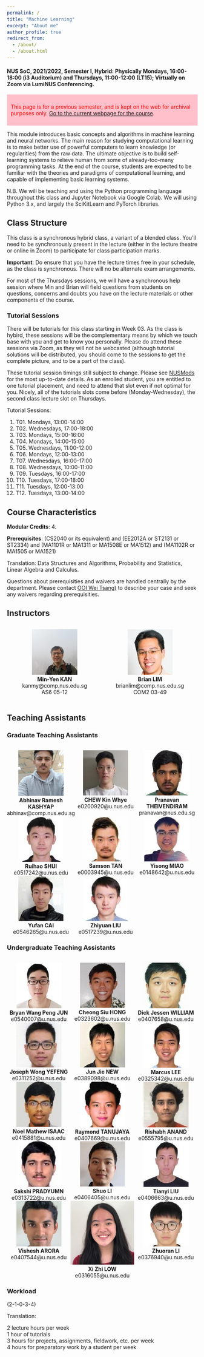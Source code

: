 ```yaml
---
permalink: /
title: "Machine Learning"
excerpt: "About me"
author_profile: true
redirect_from:
  - /about/
  - /about.html
---
```


#### NUS SoC, 2021/2022, Semester I, Hybrid: Physically Mondays, 16:00-18:00 (i3 Auditorium) and Thursdays, 11:00-12:00 (LT15); Virtually on Zoom via LumiNUS Conferencing.
<!-- #### NUS SoC, 2021/2022, Semester I, Time and Venue: fully online via Zoom and YouTube. Officially from LumiNUS: Mondays, 16:00-18:00 and Thursdays, 11:00-12:00. -->

<div style="color:red; background-color:pink; padding:10px"><p>This page is for a previous semester, and is kept on the web for archival purposes only.  <a href="https://www.comp.nus.edu.sg/~cs3244/">Go to the current webpage for the course</A>.</p></div>

This module introduces basic concepts and algorithms in machine learning and neural networks. The main reason for studying computational learning is to make better use of powerful computers to learn knowledge (or regularities) from the raw data. The ultimate objective is to build self-learning systems to relieve human from some of already-too-many programming tasks. At the end of the course, students are expected to be familiar with the theories and paradigms of computational learning, and capable of implementing basic learning systems.

N.B. We will be teaching and using the Python programming language throughout this class and Jupyter Notebook via Google Colab. We will using Python 3.x, and largely the SciKitLearn and PyTorch libraries.

## Class Structure

This class is a synchronous hybrid class, a variant of a blended class. You'll need to be synchronously present in the lecture (either in the lecture theatre or online in Zoom) to participate for class participation marks. 

**Important**: Do ensure that you have the lecture times free in your schedule, as the class is synchronous.  There will no be alternate exam arrangements.

For most of the Thursdays sessions, we will have a synchronous help session where Min and Brian will field questions from students on questions, concerns and doubts you have on the lecture materials or other components of the course.

### Tutorial Sessions

There will be tutorials for this class starting in Week 03. As the class is hybird, these sessions will be the complementary means by which we touch base with you and get to know you personally. Please do attend these sessions via Zoom, as they will not be webcasted (although tutorial solutions will be distributed, you should come to the sessions to get the complete picture, and to be a part of the class).

These tutorial session timings still subject to change. Please see <a href="https://nusmods.com/modules/CS3244/machine-learning">NUSMods</a> for the most up-to-date details. As an enrolled student, you are entitled to one tutorial placement, and need to attend that slot even if not optimal for you. Nicely, all of the tutorials slots come before (Monday-Wednesday), the second class lecture slot on Thursdays.

Tutorial Sessions:

1. T01. Mondays, 13:00-14:00
2. T02. Wednesdays, 17:00-18:00
3. T03. Mondays, 15:00-16:00
4. T04. Mondays, 14:00-15:00
5. T05. Wednesdays, 11:00-12:00
6. T06. Mondays, 12:00-13:00
7. T07. Wednesdays, 16:00-17:00
8. T08. Wednesdays, 10:00-11:00
9. T09. Tuesdays, 16:00-17:00
10. T10. Tuesdays, 17:00-18:00
11. T11. Tuesdays, 12:00-13:00
12. T12. Tuesdays, 13:00-14:00

## Course Characteristics

**Modular Credits**: 4.

**Prerequisites**: (CS2040 or its equivalent) and (EE2012A or ST2131 or ST2334) and (MA1101R or MA1311 or MA1508E or MA1512) and (MA1102R or MA1505 or MA1521)

Translation:
Data Structures and Algorithms, Probability and Statistics, Linear Algebra and Calculus.

Questions about prerequisities and waivers are handled centrally by the department. Please contact [OOI Wei Tsang)](mailto:ooiwt@comp.nus.edu.sg) to describe your case and seek any waivers regarding prerequisities.

## Instructors

<div style="text-align:center; display:grid; grid-template-columns: 1fr 1fr auto; margin-top:30px;">

<div class="tutor__profile">
  <img src="images/AY21-22/kanmy.jpg"/>
  <div>
    <strong>Min-Yen KAN</strong><br/>
    <a href="mailto:kanmy@comp.nus.edu.sg" style="text-decoration:none"><i class="fas fa-envelope"></i> kanmy@comp.nus.edu.sg</a><br/>
    <i class="fas fa-building"></i> AS6 05-12<br/><br/>
  </div>
</div>

<div class="tutor__profile">
  <!-- Ensure image is of appropriate square size 120px x 120px, and less than 10KB ideally -->
  <img src="images/AY21-22/BrianLim.jpg"/><BR/>
  <div>
    <strong>Brian LIM</strong><BR/>
    <a href="mailto:brianlim@comp.nus.edu.sg" style="text-decoration:none"><i class="fas fa-envelope"></i> brianlim@comp.nus.edu.sg</a><br/>
    <i class="fas fa-building"></i> COM2 03-49<br/><br/>
  </div>
</div>    

</div>

## Teaching Assistants

<!-- Copy above tile from instructor -->

### Graduate Teaching Assistants

<div style="text-align:center; display:grid; grid-template-columns: 1fr 1fr 1fr; margin-top:30px;">

<div class="tutor__profile">
  <!-- Ensure image is of appropriate square size 120px x 120px, and less than 10KB ideally -->
  <img src="images/AY21-22/AbhinavRameshKashyap.png"/><BR/>
  <strong>Abhinav Ramesh KASHYAP</strong>
  <BR/>
  <A HREF="mailto:abhinav@comp.nus.edu.sg" style="text-decoration:none"><i class="fas fa-envelope"></i> abhinav@comp.nus.edu.sg</A><BR/>
</div>

<div class="tutor__profile">
  <!-- Ensure image is of appropriate square size 120px x 120px, and less than 10KB ideally -->
  <img src="images/AY21-22/ChewKinWhye.jpg"/><BR/>
  <strong>CHEW Kin Whye</strong>
  <BR/>
  <A HREF="mailto:e0200920@u.nus.edu" style="text-decoration:none"><i class="fas fa-envelope"></i> e0200920@u.nus.edu</A><BR/>
</div>

<div class="tutor__profile">
  <!-- Ensure image is of appropriate square size 120px x 120px, and less than 10KB ideally -->
  <img src="images/AY21-22/PranavanTheivendiram.jpg"/><BR/>
  <strong>Pranavan THEIVENDIRAM</strong>
  <BR/>
  <A HREF="mailto:pranavan@nus.edu.sg" style="text-decoration:none"><i class="fas fa-envelope"></i> pranavan@nus.edu.sg</A><BR/>
</div>

<div class="tutor__profile">
  <!-- Ensure image is of appropriate square size 120px x 120px, and less than 10KB ideally -->
  <img src="images/AY21-22/RuihaoShui.jpg"/><BR/>
  <strong>Ruihao SHUI</strong>
  <BR/>
  <A HREF="mailto:e0517242@u.nus.edu" style="text-decoration:none"><i class="fas fa-envelope"></i> e0517242@u.nus.edu</A><BR/>
</div>

<div class="tutor__profile">
  <!-- Ensure image is of appropriate square size 120px x 120px, and less than 10KB ideally -->
  <img src="images/AY21-22/SamsonTan.jpg"/><BR/>
  <strong>Samson TAN</strong>
  <BR/>
  <A HREF="mailto:e0003945@u.nus.edu" style="text-decoration:none"><i class="fas fa-envelope"></i> e0003945@u.nus.edu</A><BR/>
</div>

<div class="tutor__profile">
  <!-- Ensure image is of appropriate square size 120px x 120px, and less than 10KB ideally -->
  <img src="images/AY21-22/YisongMiao.jpg"/><BR/>
  <strong>Yisong MIAO</strong>
  <BR/>
  <A HREF="mailto:e0148642@u.nus.edu" style="text-decoration:none"><i class="fas fa-envelope"></i> e0148642@u.nus.edu</A><BR/>
</div>

<div class="tutor__profile">
  <!-- Ensure image is of appropriate square size 120px x 120px, and less than 10KB ideally -->
  <img src="images/AY21-22/YufanCai.jpg"/><BR/>
  <strong>Yufan CAI</strong>
  <BR/>
  <A HREF="mailto:e0546265@u.nus.edu" style="text-decoration:none"><i class="fas fa-envelope"></i> e0546265@u.nus.edu</A><BR/>
</div>

<div class="tutor__profile">
  <!-- Ensure image is of appropriate square size 120px x 120px, and less than 10KB ideally -->
  <img src="images/AY21-22/ZhiyuanLiu.jpg"/><BR/>
  <strong>Zhiyuan LIU</strong>
  <BR/>
  <A HREF="mailto:e0517239@u.nus.edu" style="text-decoration:none"><i class="fas fa-envelope"></i> e0517239@u.nus.edu</A><BR/>
</div>

</div>

### Undergraduate Teaching Assistants

<div style="text-align:center; display:grid; grid-template-columns: 1fr 1fr 1fr; margin-top:30px;">

<div class="tutor__profile">
  <!-- Ensure image is of appropriate square size 120px x 120px, and less than 10KB ideally -->
  <img src="images/AY21-22/BryanWangPengJun.jpg"/><BR/>
  <strong>Bryan Wang Peng JUN</strong>
  <BR/>
  <A HREF="mailto:e0540007@u.nus.edu" style="text-decoration:none"><i class="fas fa-envelope"></i> e0540007@u.nus.edu</A><BR/>
</div>

<div class="tutor__profile">
  <!-- Ensure image is of appropriate square size 120px x 120px, and less than 10KB ideally -->
  <img src="images/AY21-22/CheongSiuHong.jpg"/><BR/>
  <strong>Cheong Siu HONG</strong>
  <BR/>
  <A HREF="mailto:e0323602@u.nus.edu" style="text-decoration:none"><i class="fas fa-envelope"></i> e0323602@u.nus.edu</A><BR/>
</div>

<div class="tutor__profile">
  <!-- Ensure image is of appropriate square size 120px x 120px, and less than 10KB ideally -->
  <img src="images/AY21-22/DickJessenWilliam.jpg"/><BR/>
  <strong>Dick Jessen WILLIAM</strong>
  <BR/>
  <A HREF="mailto:e0407658@u.nus.edu" style="text-decoration:none"><i class="fas fa-envelope"></i> e0407658@u.nus.edu</A><BR/>
</div>

<div class="tutor__profile">
  <!-- Ensure image is of appropriate square size 120px x 120px, and less than 10KB ideally -->
  <img src="images/AY21-22/JosephWongYefeng.jpg"/><BR/>
  <strong>Joseph Wong YEFENG</strong>
  <BR/>
  <A HREF="mailto:e0311252@u.nus.edu" style="text-decoration:none"><i class="fas fa-envelope"></i> e0311252@u.nus.edu</A><BR/>
</div>

<div class="tutor__profile">
  <!-- Ensure image is of appropriate square size 120px x 120px, and less than 10KB ideally -->
  <img src="images/AY21-22/JunJieNew.jpg"/><BR/>
  <strong>Jun Jie NEW</strong>
  <BR/>
  <A HREF="mailto:e0389098@u.nus.edu" style="text-decoration:none"><i class="fas fa-envelope"></i> e0389098@u.nus.edu</A><BR/>
</div>

<div class="tutor__profile">
  <!-- Ensure image is of appropriate square size 120px x 120px, and less than 10KB ideally -->
  <img src="images/AY21-22/MarcusLee.jpg"/><BR/>
  <strong>Marcus LEE</strong>
  <BR/>
  <A HREF="mailto:e0325342@u.nus.edu" style="text-decoration:none"><i class="fas fa-envelope"></i> e0325342@u.nus.edu</A><BR/>
</div>

<div class="tutor__profile">
  <!-- Ensure image is of appropriate square size 120px x 120px, and less than 10KB ideally -->
  <img src="images/AY21-22/NoelMathewIsaac.jpg"/><BR/>
  <strong>Noel Mathew ISAAC</strong>
  <BR/>
  <A HREF="mailto:e0415881@u.nus.edu" style="text-decoration:none"><i class="fas fa-envelope"></i> e0415881@u.nus.edu</A><BR/>
</div>

<div class="tutor__profile">
  <!-- Ensure image is of appropriate square size 120px x 120px, and less than 10KB ideally -->
  <img src="images/AY21-22/RaymondTanujaya.jpg"/><BR/>
  <strong>Raymond TANUJAYA</strong>
  <BR/>
  <A HREF="mailto:e0407669@u.nus.edu" style="text-decoration:none"><i class="fas fa-envelope"></i> e0407669@u.nus.edu</A><BR/>
</div>

<div class="tutor__profile">
  <!-- Ensure image is of appropriate square size 120px x 120px, and less than 10KB ideally -->
  <img src="images/AY21-22/RishabhAnand.jpg"/><BR/>
  <strong>Rishabh ANAND</strong>
  <BR/>
  <A HREF="mailto:e0555795@u.nus.edu" style="text-decoration:none"><i class="fas fa-envelope"></i> e0555795@u.nus.edu</A><BR/>
</div>

<div class="tutor__profile">
  <!-- Ensure image is of appropriate square size 120px x 120px, and less than 10KB ideally -->
  <img src="images/AY21-22/SakshiPradyumn.jpg"/><BR/>
  <strong>Sakshi PRADYUMN</strong>
  <BR/>
  <A HREF="mailto:e0313722@u.nus.edu" style="text-decoration:none"><i class="fas fa-envelope"></i> e0313722@u.nus.edu</A><BR/>
</div>

<div class="tutor__profile">
  <!-- Ensure image is of appropriate square size 120px x 120px, and less than 10KB ideally -->
  <img src="images/AY21-22/ShuoLi.jpg"/><BR/>
  <strong>Shuo LI</strong>
  <BR/>
  <A HREF="mailto:e0406405@u.nus.edu" style="text-decoration:none"><i class="fas fa-envelope"></i> e0406405@u.nus.edu</A><BR/>
</div>

<div class="tutor__profile">
  <!-- Ensure image is of appropriate square size 120px x 120px, and less than 10KB ideally -->
  <img src="images/AY21-22/TianyiLiu.jpg"/><BR/>
  <strong>Tianyi LIU</strong>
  <BR/>
  <A HREF="mailto:e0406663@u.nus.edu" style="text-decoration:none"><i class="fas fa-envelope"></i> e0406663@u.nus.edu</A><BR/>
</div>

<div class="tutor__profile">
  <!-- Ensure image is of appropriate square size 120px x 120px, and less than 10KB ideally -->
  <img src="images/AY21-22/VisheshArora.jpg"/><BR/>
  <strong>Vishesh ARORA</strong>
  <BR/>
  <A HREF="mailto:e0407544@u.nus.edu" style="text-decoration:none"><i class="fas fa-envelope"></i> e0407544@u.nus.edu</A><BR/>
</div>

<div class="tutor__profile">
  <!-- Ensure image is of appropriate square size 120px x 120px, and less than 10KB ideally -->
  <img src="images/AY21-22/XiZhiLow.jpg"/><BR/>
  <strong>Xi Zhi LOW</strong>
  <BR/>
  <A HREF="mailto:e0316055@u.nus.edu" style="text-decoration:none"><i class="fas fa-envelope"></i> e0316055@u.nus.edu</A><BR/>
</div>

<div class="tutor__profile">
  <!-- Ensure image is of appropriate square size 120px x 120px, and less than 10KB ideally -->
  <img src="images/AY21-22/ZhuoranLi.jpg"/><BR/>
  <strong>Zhuoran LI</strong>
  <BR/>
  <A HREF="mailto:e0376940@u.nus.edu" style="text-decoration:none"><i class="fas fa-envelope"></i> e0376940@u.nus.edu</A><BR/>
</div>

</div>

### Workload

(2-1-0-3-4)

Translation:

2 lecture hours per week<br/>
1 hour of tutorials<br/>
3 hours for projects, assignments, fieldwork, etc. per week<br/>
4 hours for preparatory work by a student per week
